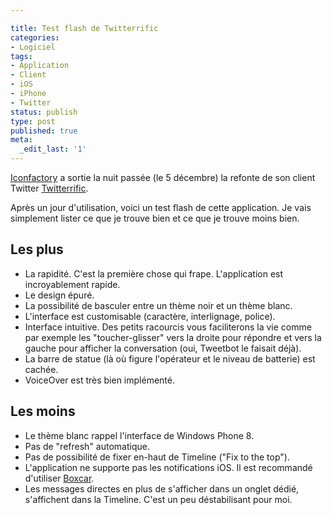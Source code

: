 ```yaml
---

title: Test flash de Twitterrific
categories:
- Logiciel
tags:
- Application
- Client
- iOS
- iPhone
- Twitter
status: publish
type: post
published: true
meta:
  _edit_last: '1'
---
```

<a href="https://iconfactory.com/">Iconfactory</a> a sortie la nuit passée (le 5 décembre) la refonte de son client Twitter <a href="https://twitterrific.com/ios">Twitterrific</a>.

Après un jour d'utilisation, voici un test flash de cette application. Je vais simplement lister ce que je trouve bien et ce que je trouve moins bien. <!--more-->
<h2>Les plus</h2>
<ul>
	<li>La rapidité. C'est la première chose qui frape. L'application est incroyablement rapide.</li>
	<li>Le design épuré.</li>
	<li>La possibilité de basculer entre un thème noir et un thème blanc.</li>
	<li>L'interface est customisable (caractère, interlignage, police).</li>
	<li>Interface intuitive. Des petits racourcis vous faciliterons la vie comme par exemple les "toucher-glisser" vers la droite pour répondre et vers la gauche pour afficher la conversation (oui, Tweetbot le faisait déjà).</li>
	<li>La barre de statue (là où figure l'opérateur et le niveau de batterie) est cachée.</li>
	<li>VoiceOver est très bien implémenté.</li>
</ul>
<h2>Les moins</h2>
<ul>
	<li>Le thème blanc rappel l'interface de Windows Phone 8.</li>
	<li>Pas de "refresh" automatique.</li>
	<li>Pas de possibilité de fixer en-haut de Timeline ("Fix to the top").</li>
	<li>L'application ne supporte pas les notifications iOS. Il est recommandé d'utiliser <a href="https://boxcar.io/">Boxcar</a>.</li>
	<li>Les messages directes en plus de s'afficher dans un onglet dédié, s'affichent dans la Timeline. C'est un peu déstabilisant pour moi.</li>
</ul>
